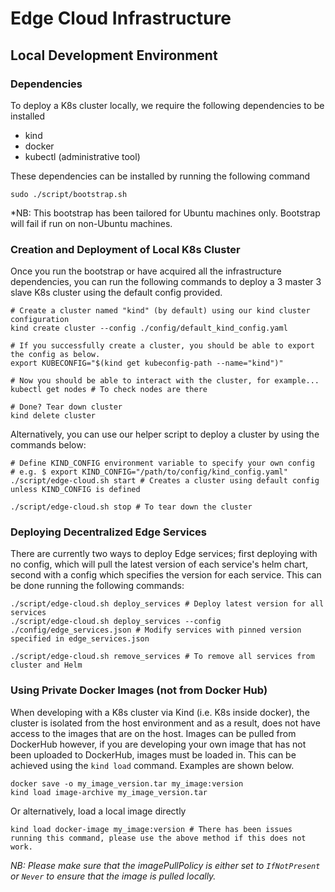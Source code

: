 # Edge Cloud Infrastructure

## Local Development Environment

### Dependencies

To deploy a K8s cluster locally, we require the following dependencies to be installed

- kind
- docker
- kubectl (administrative tool)

These dependencies can be installed by running the following command

    sudo ./script/bootstrap.sh

\*NB: This bootstrap has been tailored for Ubuntu machines only. Bootstrap will fail if run on non-Ubuntu machines.

### Creation and Deployment of Local K8s Cluster

Once you run the bootstrap or have acquired all the infrastructure dependencies, you can run the following commands to deploy a 3 master 3 slave K8s cluster using the default config provided.

    # Create a cluster named "kind" (by default) using our kind cluster configuration
    kind create cluster --config ./config/default_kind_config.yaml

    # If you successfully create a cluster, you should be able to export the config as below.
    export KUBECONFIG="$(kind get kubeconfig-path --name="kind")"

    # Now you should be able to interact with the cluster, for example...
    kubectl get nodes # To check nodes are there

    # Done? Tear down cluster
    kind delete cluster

Alternatively, you can use our helper script to deploy a cluster by using the commands below:

    # Define KIND_CONFIG environment variable to specify your own config
    # e.g. $ export KIND_CONFIG="/path/to/config/kind_config.yaml"
    ./script/edge-cloud.sh start # Creates a cluster using default config unless KIND_CONFIG is defined

    ./script/edge-cloud.sh stop # To tear down the cluster

### Deploying Decentralized Edge Services

There are currently two ways to deploy Edge services; first deploying with no config, which will pull the latest version of each service's helm chart, second with a config which specifies the version for each service. This can be done running the following commands:

    ./script/edge-cloud.sh deploy_services # Deploy latest version for all services
    ./script/edge-cloud.sh deploy_services --config ./config/edge_services.json # Modify services with pinned version specified in edge_services.json

    ./script/edge-cloud.sh remove_services # To remove all services from cluster and Helm

### Using Private Docker Images (not from Docker Hub)

When developing with a K8s cluster via Kind (i.e. K8s inside docker), the cluster is isolated from the host environment and as a result, does not have access to the images that are on the host.
Images can be pulled from DockerHub however, if you are developing your own image that has not been uploaded to DockerHub, images must be loaded in. This can be achieved using the `kind load` command. Examples are shown below.

    docker save -o my_image_version.tar my_image:version
    kind load image-archive my_image_version.tar

Or alternatively, load a local image directly

    kind load docker-image my_image:version # There has been issues running this command, please use the above method if this does not work.

*NB: Please make sure that the imagePullPolicy is either set to `IfNotPresent` or `Never` to ensure that the image is pulled locally.*
